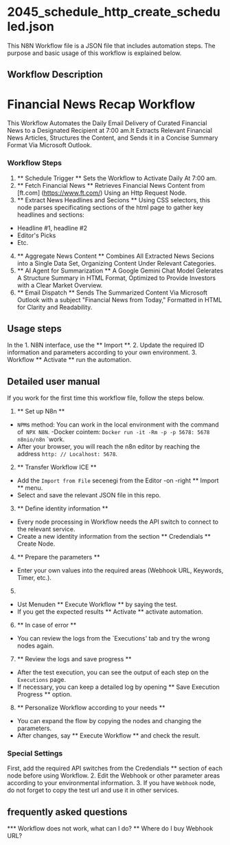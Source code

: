 # 2045_schedule_http_create_scheduled.json

This N8N Workflow file is a JSON file that includes automation steps.
The purpose and basic usage of this workflow is explained below.

## Workflow Description
# Financial News Recap Workflow

This Workflow Automates the Daily Email Delivery of Curated Financial News to a Designated Recipient at 7:00 am.It Extracts Relevant Financial News Articles, Structures the Content, and Sends it in a Concise Summary Format Via Microsoft Outlook.

### Workflow Steps
1. ** Schedule Trigger **
Sets the Workflow to Activate Daily At 7:00 am.
2. ** Fetch Financial News **
Retrieves Financial News Content from [ft.com] (https://www.ft.com/) Using an Http Request Node.
3. ** Extract News Headlines and Secions **
Using CSS selectors, this node parses specificating sections of the html page to gather key headlines and sections:
- Headline #1, headline #2
- Editor's Picks
- Etc.
4. ** Aggregate News Content **
Combines All Extracted News Secions into a Single Data Set, Organizing Content Under Relevant Categories.
5. ** AI Agent for Summarization **
A Google Gemini Chat Model Gelerates A Structure Summary in HTML Format, Optimized to Provide Investors with a Clear Market Overview.
6. ** Email Dispatch **
Sends The Summarized Content Via Microsoft Outlook with a subject "Financial News from Today," Formatted in HTML for Clarity and Readability.

## Usage steps
In the 1. N8N interface, use the ** Import **.
2. Update the required ID information and parameters according to your own environment.
3. Workflow ** Activate ** run the automation.
## Detailed user manual

If you work for the first time this workflow file, follow the steps below.

1. ** Set up N8n **
- `NPM`s method: You can work in the local environment with the command of` NPX N8N`.
-Docker cointem: `Docker run -it -Rm -p -p 5678: 5678 n8nio/n8n` `work.
- After your browser, you will reach the n8n editor by reaching the address `http: // Localhost: 5678`.
2. ** Transfer Workflow ICE **
- Add the `Import from File` secenegi from the Editor -on -right ** Import ** menu.
- Select and save the relevant JSON file in this repo.
3. ** Define identity information **
- Every node processing in Workflow needs the API switch to connect to the relevant service.
- Create a new identity information from the section ** Credendials ** Create Node.
4. ** Prepare the parameters **
- Enter your own values into the required areas (Webhook URL, Keywords, Timer, etc.).
5.
- Ust Menuden ** Execute Workflow ** by saying the test.
- If you get the expected results ** Activate ** activate automation.
6. ** In case of error **
- You can review the logs from the `Executions' tab and try the wrong nodes again.
7. ** Review the logs and save progress **
- After the test execution, you can see the output of each step on the `Executions` page.
- If necessary, you can keep a detailed log by opening ** Save Execution Progress ** option.
8. ** Personalize Workflow according to your needs **
- You can expand the flow by copying the nodes and changing the parameters.
- After changes, say ** Execute Workflow ** and check the result.



### Special Settings
First, add the required API switches from the Credendials ** section of each node before using Workflow.
2. Edit the Webhook or other parameter areas according to your environmental information.
3. If you have `Webhook` node, do not forget to copy the test url and use it in other services.

## frequently asked questions
*** Workflow does not work, what can I do?
** Where do I buy Webhook URL?
